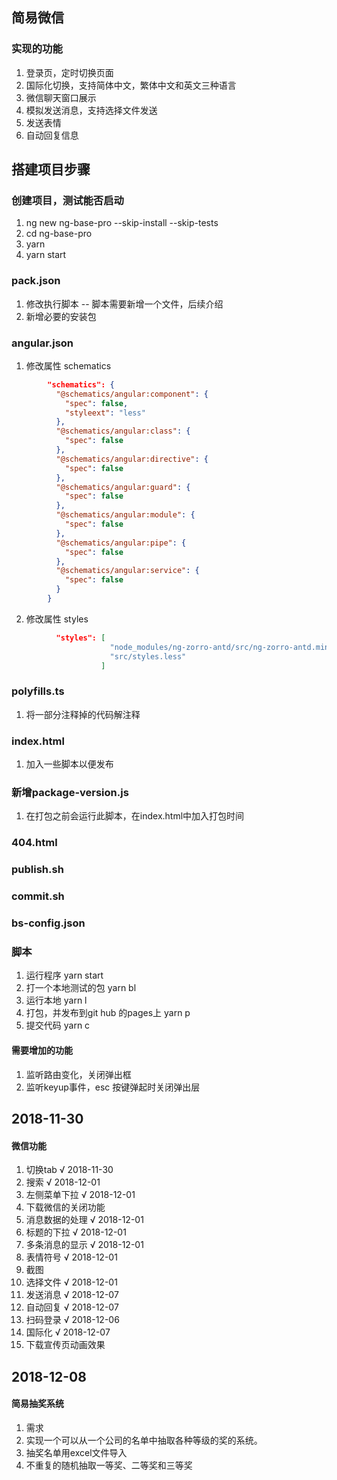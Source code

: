## 简易微信

### 实现的功能
1. 登录页，定时切换页面
2. 国际化切换，支持简体中文，繁体中文和英文三种语言
3. 微信聊天窗口展示
4. 模拟发送消息，支持选择文件发送
5. 发送表情
6. 自动回复信息


## 搭建项目步骤
### 创建项目，测试能否启动
1. ng new ng-base-pro --skip-install --skip-tests
2. cd ng-base-pro
3. yarn
4. yarn start

### pack.json
1. 修改执行脚本 -- 脚本需要新增一个文件，后续介绍
2. 新增必要的安装包

### angular.json
1. 修改属性 schematics
```json
        "schematics": {
          "@schematics/angular:component": {
            "spec": false,
            "styleext": "less"
          },
          "@schematics/angular:class": {
            "spec": false
          },
          "@schematics/angular:directive": {
            "spec": false
          },
          "@schematics/angular:guard": {
            "spec": false
          },
          "@schematics/angular:module": {
            "spec": false
          },
          "@schematics/angular:pipe": {
            "spec": false
          },
          "@schematics/angular:service": {
            "spec": false
          }
        }
```
2. 修改属性 styles
```json
          "styles": [
                      "node_modules/ng-zorro-antd/src/ng-zorro-antd.min.css",
                      "src/styles.less"
                    ]
```
### polyfills.ts
1. 将一部分注释掉的代码解注释

### index.html
1. 加入一些脚本以便发布
### 新增package-version.js
1. 在打包之前会运行此脚本，在index.html中加入打包时间
### 404.html
### publish.sh
### commit.sh
### bs-config.json

### 脚本
1. 运行程序 yarn start
2. 打一个本地测试的包 yarn bl
3. 运行本地 yarn l
4. 打包，并发布到git hub 的pages上 yarn p
5. 提交代码 yarn c

#### 需要增加的功能
1. 监听路由变化，关闭弹出框
2. 监听keyup事件，esc 按键弹起时关闭弹出层

## 2018-11-30
#### 微信功能
1. 切换tab                         √ 2018-11-30
2. 搜索                            √ 2018-12-01
3. 左侧菜单下拉                     √ 2018-12-01
4. 下载微信的关闭功能                
5. 消息数据的处理                   √ 2018-12-01
6. 标题的下拉                       √ 2018-12-01
7. 多条消息的显示                   √ 2018-12-01
8. 表情符号                         √ 2018-12-01
9. 截图
10. 选择文件                        √ 2018-12-01
11. 发送消息                        √ 2018-12-07
12. 自动回复                        √ 2018-12-07
13. 扫码登录                        √ 2018-12-06
14. 国际化                          √ 2018-12-07
15. 下载宣传页动画效果

## 2018-12-08
#### 简易抽奖系统
1. 需求
  1. 实现一个可以从一个公司的名单中抽取各种等级的奖的系统。
  2. 抽奖名单用excel文件导入
  3. 不重复的随机抽取一等奖、二等奖和三等奖

